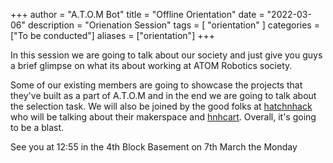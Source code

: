 +++ 
author = "A.T.O.M Bot" 
title = "Offline Orientation" 
date = "2022-03-06" 
description = "Orienation Session" 
tags = [ "orientation" ] 
categories = ["To be conducted"] 
aliases = ["orientation"]
+++


In this session we are going to talk about our society and just give you guys a brief glimpse on what its about working at ATOM Robotics society. 

Some of our existing members are going to showcase the projects that they've built as a part of A.T.O.M and in the end we are going to talk about the selection task. We will also be joined by the good folks at [hatchnhack](https://hatchnhack.com) who will be talking about their makerspace and [hnhcart](https://hnhcart.com). Overall, it's going to be a blast. 

See you at 12:55 in the 4th Block Basement on 7th March the Monday
